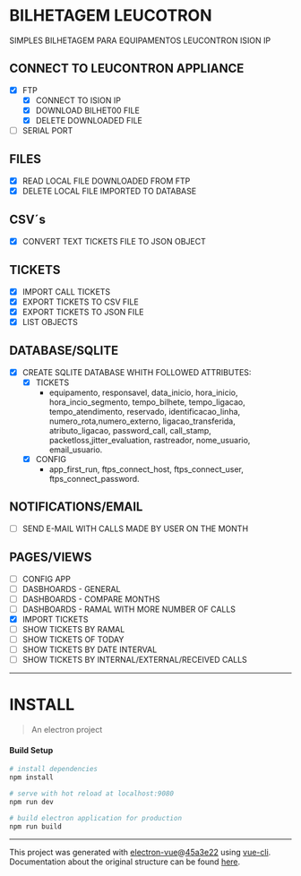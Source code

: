 # BILHETAGEM LEUCOTRON

SIMPLES BILHETAGEM PARA EQUIPAMENTOS LEUCONTRON ISION IP

## CONNECT TO LEUCONTRON APPLIANCE 
  + [X] FTP
    + [X] CONNECT TO ISION IP
    + [X] DOWNLOAD BILHET00 FILE
    + [X] DELETE DOWNLOADED FILE
  + [ ] SERIAL PORT

## FILES

* [X] READ LOCAL FILE DOWNLOADED FROM FTP
* [X] DELETE LOCAL FILE IMPORTED TO DATABASE

## CSV´s

* [X] CONVERT TEXT TICKETS FILE TO JSON OBJECT

## TICKETS

* [X] IMPORT CALL TICKETS 
* [X] EXPORT TICKETS TO CSV FILE 
* [X] EXPORT TICKETS TO JSON FILE 
* [X] LIST OBJECTS

## DATABASE/SQLITE

* [X] CREATE SQLITE DATABASE WHITH FOLLOWED ATTRIBUTES:
  + [x] TICKETS
    - equipamento, responsavel, data_inicio, hora_inicio, hora_incio_segmento, tempo_bilhete, tempo_ligacao, tempo_atendimento, reservado, identificacao_linha, numero_rota,numero_externo, ligacao_transferida, atributo_ligacao, password_call, call_stamp, packetloss,jitter_evaluation, rastreador, nome_usuario, email_usuario.
  + [x] CONFIG
    - app_first_run, ftps_connect_host, ftps_connect_user, ftps_connect_password.
## NOTIFICATIONS/EMAIL
  + [ ] SEND E-MAIL WITH CALLS MADE BY USER ON THE MONTH

## PAGES/VIEWS

* [ ] CONFIG APP
* [ ] DASBHOARDS - GENERAL
* [ ] DASHBOARDS - COMPARE MONTHS
* [ ] DASHBOARDS - RAMAL WITH MORE NUMBER OF CALLS
* [X] IMPORT TICKETS
* [ ] SHOW TICKETS BY RAMAL
* [ ] SHOW TICKETS OF TODAY
* [ ] SHOW TICKETS BY DATE INTERVAL
* [ ] SHOW TICKETS BY INTERNAL/EXTERNAL/RECEIVED CALLS

---

# INSTALL

> An electron project

#### Build Setup

``` bash
# install dependencies
npm install

# serve with hot reload at localhost:9080
npm run dev

# build electron application for production
npm run build


```

---

This project was generated with [electron-vue](https://github.com/SimulatedGREG/electron-vue)@[45a3e22](https://github.com/SimulatedGREG/electron-vue/tree/45a3e224e7bb8fc71909021ccfdcfec0f461f634) using [vue-cli](https://github.com/vuejs/vue-cli). Documentation about the original structure can be found [here](https://simulatedgreg.gitbooks.io/electron-vue/content/index.html).
